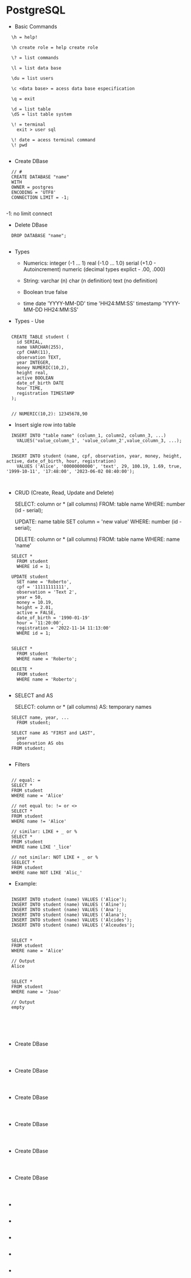 # PostgreSQL


- Basic Commands 

```
  \h = help!

  \h create role = help create role

  \? = list commands

  \l = list data base

  \du = list users

  \c <data base> = acess data base especification

  \q = exit

  \d = list table
  \dS = list table system 

  \! = terminal
    exit > user sql

  \! date = acess terminal command
  \! pwd
  
```


- Create DBase

```
  // #
  CREATE DATABASE "name" 
  WITH
  OWNER = postgres
  ENCODING = 'UTF8'
  CONNECTION LIMIT = -1;
  
```

  -1: no limit connect


- Delete DBase

```
  DROP DATABASE "name";
  
```


- Types

  - Numerics:
    integer (-1 ... 1)
    real (-1.0 ... 1.0)
    serial (+1.0 - Autoincrement)
    numeric (decimal types explict - .00, .000)  

  - String:
    varchar (n) 
    char (n definition)
    text (no definition)

  - Boolean
    true
    false

  - time
    date 'YYYY-MM-DD'
    time 'HH24:MM:SS'
    timestamp 'YYYY-MM-DD HH24:MM:SS'


- Types - Use

```

  CREATE TABLE student (
    id SERIAL,
    name VARCHAR(255),
    cpf CHAR(11),
    observation TEXT,
    year INTEGER,
    money NUMERIC(10,2),
    height real,
    active BOOLEAN
    date_of_birth DATE
    hour TIME,
    registration TIMESTAMP        
  );

  
  // NUMERIC(10,2): 12345678,90

```


- Insert sigle row into table

```
  INSERT INTO "table name" (column_1, column2, column_3, ...)
    VALUES('value_column_1', 'value_column_2',value_column_3, ...);


  INSERT INTO student (name, cpf, observation, year, money, height, active, date_of_birth, hour, registration)
    VALUES ('Alice', '00000000000', 'text', 29, 100.19, 1.69, true, '1999-10-11', '17:48:00', '2023-06-02 08:40:00');

  
```


- CRUD (Create, Read, Update and Delete)

  SELECT: column or * (all columns)
    FROM: table name
    WHERE: number (id - serial);

  UPDATE: name table
    SET column = 'new value'
    WHERE: number (id - serial);

  DELETE: column or * (all columns)
    FROM: table name
    WHERE: name 'name'
    
```
  SELECT *
    FROM student
    WHERE id = 1;

  UPDATE student
    SET name = 'Roberto', 
    cpf = '11111111111',
    observation = 'Text 2',
    year = 50, 
    money = 10.19,
    height = 2.01,
    active = FALSE,
    date_of_birth = '1990-01-19'
    hour = '11:20:00',
    registration = '2022-11-14 11:13:00'
    WHERE id = 1;


  SELECT *
    FROM student
    WHERE name = 'Roberto';

  DELETE *
    FROM student
    WHERE name = 'Roberto';  
  
```

- SELECT and AS

  SELECT: column or * (all columns)
  AS: temporary names

```
  SELECT name, year, ...
    FROM student;

  SELECT name AS "FIRST and LAST",
    year
    observation AS obs
  FROM student;  
  
```

- Filters

```

  // equal: =
  SELECT *
  FROM student
  WHERE name = 'Alice'

  // not equal to: != or <>
  SELECT * 
  FROM student
  WHERE name != 'Alice'
  
  // similar: LIKE + _ or % 
  SELECT *
  FROM student
  WHERE name LIKE '_lice'

  // not similar: NOT LIKE + _ or %
  SEELECT *
  FROM student
  WHERE name NOT LIKE 'Alic_'

```

- Example: 

```

  INSERT INTO student (name) VALUES ('Alice');
  INSERT INTO student (name) VALUES ('Aline');
  INSERT INTO student (name) VALUES ('Ana');
  INSERT INTO student (name) VALUES ('Alana');
  INSERT INTO student (name) VALUES ('Alcides');
  INSERT INTO student (name) VALUES ('Alceudes');


  SELECT * 
  FROM student
  WHERE name = 'Alice'

  // Output
  Alice


  SELECT *
  FROM student
  WHERE name = 'Joao'

  // Output
  empty


  
 
  
```







- Create DBase

```

  
```

- Create DBase

```

  
```

- Create DBase

```

  
```

- Create DBase

```

  
```

- Create DBase

```

  
```

- Create DBase

```

  
```


- 

```

```

- 

```

```

- 

```

```

- 

```

```

- 

```

```

